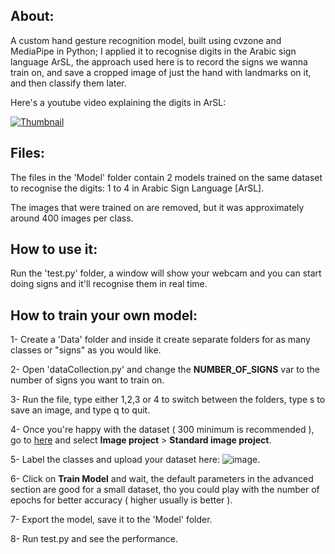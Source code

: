 ## About:
A custom hand gesture recognition model, built using cvzone and MediaPipe in Python; I applied it to recognise digits in the Arabic sign language ArSL, the approach used here is to record the signs we wanna train on, and save a cropped image of just the hand with landmarks on it, and then classify them later.

Here's a youtube video explaining the digits in ArSL: 

[![Thumbnail](https://img.youtube.com/vi/2Zraggt1tVs/0.jpg)](https://www.youtube.com/watch?v=2Zraggt1tVs)


## Files:
The files in the 'Model' folder contain 2 models trained on the same dataset to recognise the digits: 1 to 4 in Arabic Sign Language [ArSL].

The images that were trained on are removed, but it was approximately around 400 images per class.

## How to use it:
Run the 'test.py' folder, a window will show your webcam and you can start doing signs and it'll recognise them in real time.

## How to train your own model:
1- Create a 'Data' folder and inside it create separate folders for as many classes or "signs" as you would like.

2- Open 'dataCollection.py' and change the **NUMBER_OF_SIGNS** var to the number of signs you want to train on.

3- Run the file, type either 1,2,3 or 4 to switch between the folders, type s to save an image, and type q to quit.

4- Once you're happy with the dataset ( 300 minimum is recommended ), go to [here]([url](https://teachablemachine.withgoogle.com/train)https://teachablemachine.withgoogle.com/train) and select **Image project** > **Standard image project**.

5- Label the classes and upload your dataset here: ![image](https://github.com/Azed1ne/arabic-digit-sign-language-recognition/assets/123888749/25ce1857-9492-4c60-b3d4-bc74d496e8b3).

6- Click on **Train Model** and wait, the default parameters in the advanced section are good for a small dataset, tho you could play with the number of epochs for better accuracy ( higher usually is better ).

7- Export the model, save it to the 'Model' folder.

8- Run test.py and see the performance.
